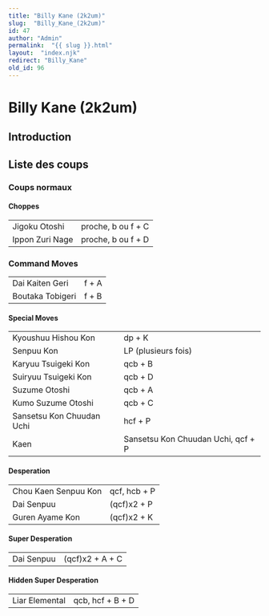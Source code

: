 ```yaml
---
title: "Billy Kane (2k2um)"
slug:  "Billy_Kane_(2k2um)"
id: 47
author: "Admin"
permalink:  "{{ slug }}.html"
layout:  "index.njk"
redirect: "Billy_Kane"
old_id: 96
---
```


# Billy Kane (2k2um)

## Introduction

## Liste des coups

### Coups normaux

#### Choppes

|                 |                    |
|-----------------|--------------------|
| Jigoku Otoshi   | proche, b ou f + C |
| Ippon Zuri Nage | proche, b ou f + D |

### Command Moves

|                  |       |
|------------------|-------|
| Dai Kaiten Geri  | f + A |
| Boutaka Tobigeri | f + B |

#### Special Moves

|                           |                                    |
|---------------------------|------------------------------------|
| Kyoushuu Hishou Kon       | dp + K                             |
| Senpuu Kon                | LP (plusieurs fois)                |
| Karyuu Tsuigeki Kon       | qcb + B                            |
| Suiryuu Tsuigeki Kon      | qcb + D                            |
| Suzume Otoshi             | qcb + A                            |
| Kumo Suzume Otoshi        | qcb + C                            |
| Sansetsu Kon Chuudan Uchi | hcf + P                            |
| Kaen                      | Sansetsu Kon Chuudan Uchi, qcf + P |

#### Desperation

|                      |              |
|----------------------|--------------|
| Chou Kaen Senpuu Kon | qcf, hcb + P |
| Dai Senpuu           | (qcf)x2 + P  |
| Guren Ayame Kon      | (qcf)x2 + K  |

#### Super Desperation

|            |                 |
|------------|-----------------|
| Dai Senpuu | (qcf)x2 + A + C |

#### Hidden Super Desperation

|                |                  |
|----------------|------------------|
| Liar Elemental | qcb, hcf + B + D |
